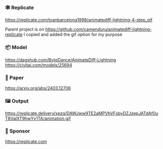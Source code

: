 ### 🕸 Replicate
https://replicate.com/toanbarcelona1998/animatediff-lightning-4-step_gif

Parent project is on https://github.com/camenduru/animatediff-lightning-replicate
I copied and added the gif option for my purpose

### 📦 Model
https://dagshub.com/ByteDance/AnimateDiff-Lightning <br />
https://civitai.com/models/25694 <br />

### 📄 Paper
https://arxiv.org/abs/2403.12706

### 🖼 Output

https://replicate.delivery/xezq/DAWJww9TE2aMPVhVFsbyDZJzepJATdAf0uT8ValXT9hwYy1TA/animation.gif

### 🏢 Sponsor
https://replicate.com
